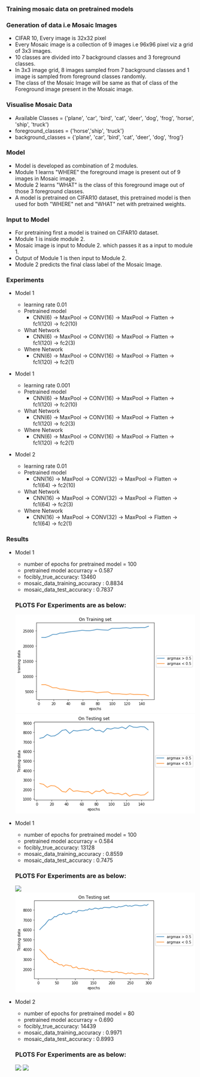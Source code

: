 ### Training mosaic data on pretrained models
### Generation of data i.e Mosaic Images

  - CIFAR 10, Every image is 32x32 pixel
  - Every Mosaic image is a collection of 9 images i.e 96x96 pixel viz a grid of 3x3 images.
  - 10 classes are divided into 7 background classes and 3 foreground classes.
  - In 3x3 image grid,  8 images sampled from 7 background classes and 1 image is sampled from foreground classes randomly.
  - The class of the Mosaic Image will be same as that of class of the Foreground image present in the Mosaic image.

### Visualise Mosaic Data
- Available Classes = ('plane', 'car', 'bird', 'cat', 'deer', 'dog', 'frog', 'horse', 'ship', 'truck')
- foreground_classes = {'horse','ship', 'truck'}
- background_classes = {'plane', 'car', 'bird', 'cat', 'deer', 'dog', 'frog'}


### Model
  - Model is developed as combination of 2 modules.
  - Module 1 learns "WHERE" the foreground image is present out of 9 images in Mosaic image.
  - Module 2 learns "WHAT" is the class of this foreground image out of those 3 foreground classes.
  - A model is pretrained on CIFAR10 dataset, this pretrained model is then used for both  "WHERE" net and "WHAT" net with pretrained weights.
  
  ### Input to Model
  - For pretraining first a model is trained on CIFAR10 dataset.
  - Module 1 is inside module 2.
  - Mosaic image is input to Module 2. which passes it as a input to module 1.
  - Output of Module 1 is then input to Module 2.
  - Module 2 predicts the final class label of the Mosaic Image.
  
  ### Experiments 
  - Model 1
    - learning rate  0.01
    - Pretrained model
        - CNN(6) -> MaxPool -> CONV(16) -> MaxPool -> Flatten -> fc1(120) -> fc2(10)
    - What Network
        - CNN(6) -> MaxPool -> CONV(16) -> MaxPool -> Flatten -> fc1(120) -> fc2(3)
    - Where Network 
        - CNN(6) -> MaxPool -> CONV(16) -> MaxPool -> Flatten -> fc1(120) -> fc2(1)
  - Model 1
    - learning rate  0.001
    - Pretrained model
        - CNN(6) -> MaxPool -> CONV(16) -> MaxPool -> Flatten -> fc1(120) -> fc2(10)
    - What Network
        - CNN(6) -> MaxPool -> CONV(16) -> MaxPool -> Flatten -> fc1(120) -> fc2(3)
    - Where Network 
        - CNN(6) -> MaxPool -> CONV(16) -> MaxPool -> Flatten -> fc1(120) -> fc2(1)
   
 - Model 2 
    - learning rate  0.01
    - Pretrained model
       - CNN(16) -> MaxPool -> CONV(32) -> MaxPool -> Flatten -> fc1(64) -> fc2(10)
    - What Network
        - CNN(16) -> MaxPool -> CONV(32) -> MaxPool -> Flatten -> fc1(64) -> fc2(3)
    - Where Network 
        - CNN(16) -> MaxPool -> CONV(32) -> MaxPool -> Flatten -> fc1(64) -> fc2(1)
### Results
 - Model 1 
     - number of epochs for pretrained model  =  100
     - pretrained model accurracy = 0.587
     - focibly_true_accuracy:  13460
     - mosaic_data_training_accuracy : 0.8834
     - mosaic_data_test_accuracy : 0.7837
     
     ### PLOTS For Experiments are as below:
      ![](./plots_figures/train_model_11.png)
      ![](./plots_figures/test_model_11.png)
    
 - Model 1 
     - number of epochs for pretrained model  =  100
     - pretrained model accurracy = 0.584
     - focibly_true_accuracy:  13128
     - mosaic_data_training_accuracy : 0.8559
     - mosaic_data_test_accuracy : 0.7475
     
     ### PLOTS For Experiments are as below:
      ![](./plots_figures/train_model_12.png)
      ![](./plots_figures/test_model_12.png)
      
 - Model 2
   - number of epochs for pretrained model  =  80
   - pretrained model accurracy = 0.690
   - focibly_true_accuracy:  14439
   - mosaic_data_training_accuracy : 0.9971
   - mosaic_data_test_accuracy : 0.8993

   ### PLOTS For Experiments are as below:
    ![](./plots_figures/train_model_2.png)
    ![](./plots_figures/test_model_2.png)


     
        
    
        
  
